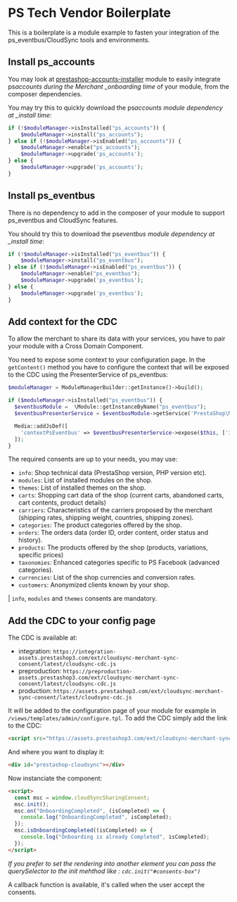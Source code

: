 # PS Tech Vendor Boilerplate

This is a boilerplate is a module example to fasten your integration of the ps_eventbus/CloudSync tools and environments.

## Install ps_accounts

You may look at [prestashop-accounts-installer](https://github.com/PrestaShopCorp/prestashop-accounts-installer) module to easily integrate ps*accounts during the Merchant \_onboarding time* of your module, from the composer dependencies.

You may try this to quickly download the ps*accounts module dependency at \_install time*:

```php
if (!$moduleManager->isInstalled("ps_accounts")) {
    $moduleManager->install("ps_accounts");
} else if (!$moduleManager->isEnabled("ps_accounts")) {
    $moduleManager->enable("ps_accounts");
    $moduleManager->upgrade('ps_accounts');
} else {
    $moduleManager->upgrade('ps_accounts');
}
```

## Install ps_eventbus

There is no dependency to add in the composer of your module to support ps_eventbus and CloudSync features.

You should try this to download the ps*eventbus module dependency at \_install time*:

```php
if (!$moduleManager->isInstalled("ps_eventbus")) {
    $moduleManager->install("ps_eventbus");
} else if (!$moduleManager->isEnabled("ps_eventbus")) {
    $moduleManager->enable("ps_eventbus");
    $moduleManager->upgrade('ps_eventbus');
} else {
    $moduleManager->upgrade('ps_eventbus');
}
```

## Add context for the CDC

To allow the merchant to share its data with your services, you have to pair your module with a Cross Domain Component.

You need to expose some context to your configuration page. In the `getContent()` method you have to configure the context that will be exposed to the CDC using the PresenterService of ps_eventbus:

```php
$moduleManager = ModuleManagerBuilder::getInstance()->build();

if ($moduleManager->isInstalled("ps_eventbus")) {
  $eventbusModule =  \Module::getInstanceByName("ps_eventbus");
  $eventbusPresenterService = $eventbusModule->getService('PrestaShop\Module\PsEventbus\Service\PresenterService');

  Media::addJsDef([
    'contextPsEventbus' => $eventbusPresenterService->expose($this, ['info', 'modules', 'themes', 'orders'])
  ]);
}
```

The required consents are up to your needs, you may use:

- `info`: Shop technical data (PrestaShop version, PHP version etc).
- `modules`: List of installed modules on the shop.
- `themes`: List of installed themes on the shop.
- `carts`: Shopping cart data of the shop (current carts, abandoned carts, cart contents, product details)
- `carriers`: Characteristics of the carriers proposed by the merchant (shipping rates, shipping weight, countries, shipping zones).
- `categories`: The product categories offered by the shop.
- `orders`: The orders data (order ID, order content, order status and history).
- `products`: The products offered by the shop (products, variations, specific prices)
- `taxonomies`: Enhanced categories specific to PS Facebook (advanced categories).
- `currencies`: List of the shop currencies and conversion rates.
- `customers`: Anonymized clients known by your shop.

| `info`, `modules` and `themes` consents are mandatory.

## Add the CDC to your config page

The CDC is available at:

- integration: `https://integration-assets.prestashop3.com/ext/cloudsync-merchant-sync-consent/latest/cloudsync-cdc.js`
- preproduction: `https://preproduction-assets.prestashop3.com/ext/cloudsync-merchant-sync-consent/latest/cloudsync-cdc.js`
- production: `https://assets.prestashop3.com/ext/cloudsync-merchant-sync-consent/latest/cloudsync-cdc.js`

It will be added to the configuration page of your module for example in `/views/templates/admin/configure.tpl`. To add the CDC simply add the link to the CDC:

```html
<script src="https://assets.prestashop3.com/ext/cloudsync-merchant-sync-consent/latest/cloudsync-cdc.js"></script>
```

And where you want to display it:

```html
<div id="prestashop-cloudsync"></div>
```

Now instanciate the component:

```html
<script>
  const msc = window.cloudSyncSharingConsent;
  msc.init();
  msc.on("OnboardingCompleted", (isCompleted) => {
    console.log("OnboardingCompleted", isCompleted);
  });
  msc.isOnboardingCompleted((isCompleted) => {
    console.log("Onboarding is already Completed", isCompleted);
  });
</script>
```

_If you prefer to set the rendering into another element you can pass the querySelector to the init mehthod like : `cdc.init("#consents-box")`_

A callback function is available, it's called when the user accept the consents.
